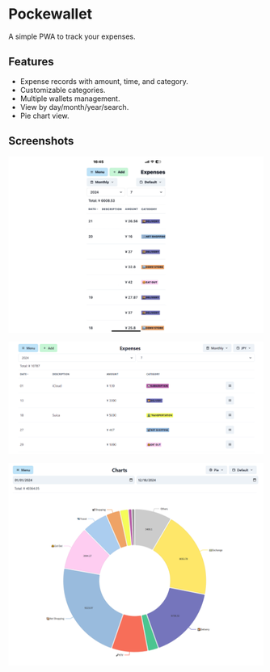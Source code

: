 # Pockewallet

A simple PWA to track your expenses.

## Features

- Expense records with amount, time, and category.
- Customizable categories.
- Multiple wallets management.
- View by day/month/year/search.
- Pie chart view.

## Screenshots

![demo1](./demo1.jpg)

![demo2](./demo2.png)

![demo3](./demo3.png)
